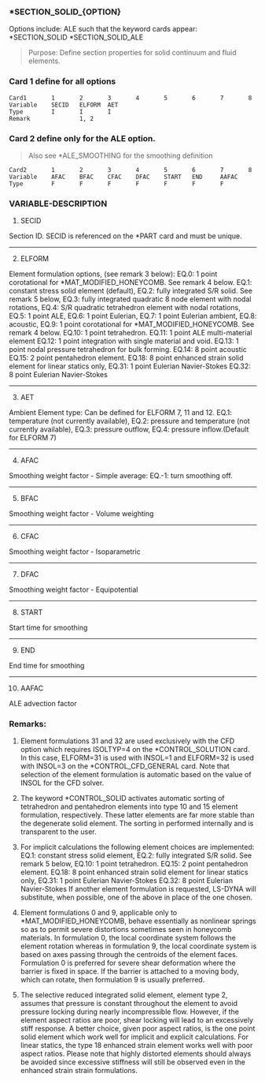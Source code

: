 ### *SECTION_SOLID_{OPTION}

Options include:
	<BLANK>
	ALE
such that the keyword cards appear:
	*SECTION_SOLID
	*SECTION_SOLID_ALE

> Purpose: Define section properties for solid continuum and fluid elements.

### Card 1 define for all options

```card
Card1		1		2		3		4		5		6		7		8
Variable	SECID	ELFORM	AET
Type		I		I		I
Remark				1, 2
```

### Card 2 define only for the ALE option.
> Also see *ALE_SMOOTHING for the smoothing definition

```card
Card2		1		2		3		4		5		6		7		8
Variable 	AFAC	BFAC 	CFAC 	DFAC 	START 	END 	AAFAC
Type 		F		F		F		F		F		F		F
```

### VARIABLE-DESCRIPTION

1. SECID

Section ID. SECID is referenced on the *PART card and must be unique.

---

2. ELFORM

Element formulation options, (see remark 3 below):
	EQ.0: 1 point corotational for *MAT_MODIFIED_HONEYCOMB.
		  See remark 4 below.
	EQ.1: constant stress solid element (default),
	EQ.2: fully integrated S/R solid. See remark 5 below,
	EQ.3: fully integrated quadratic 8 node element with nodal rotations,
	EQ.4: S/R quadratic tetrahedron element with nodal rotations,
	EQ.5: 1 point ALE,
	EQ.6: 1 point Eulerian,
	EQ.7: 1 point Eulerian ambient,
	EQ.8: acoustic,
	EQ.9: 1 point corotational for *MAT_MODIFIED_HONEYCOMB.
	 See remark 4 below.
	EQ.10: 1 point tetrahedron.
	EQ.11: 1 point ALE multi-material element
	EQ.12: 1 point integration with single material and void.
	EQ.13: 1 point nodal pressure tetrahedron for bulk forming.
	EQ.14: 8 point acoustic
	EQ.15: 2 point pentahedron element.
	EQ.18: 8 point enhanced strain solid element for linear statics only,
	EQ.31: 1 point Eulerian Navier-Stokes
	EQ.32: 8 point Eulerian Navier-Stokes

---
		
3. AET 	

Ambient Element type: Can be defined for ELFORM 7, 11 and 12.
	EQ.1: temperature (not currently available),
	EQ.2: pressure and temperature (not currently available),
	EQ.3: pressure outflow,
	EQ.4: pressure inflow.(Default for ELFORM 7)

---

4. AFAC

Smoothing weight factor - Simple average:
	EQ.-1: turn smoothing off.

---

5. BFAC

Smoothing weight factor - Volume weighting

---

6. CFAC

Smoothing weight factor - Isoparametric

---

7. DFAC

Smoothing weight factor - Equipotential

---

8. START

Start time for smoothing

---

9. END

End time for smoothing

---

10. AAFAC

ALE advection factor

### Remarks:

1. Element formulations 31 and 32 are used exclusively with the CFD option which requires
	ISOLTYP=4 on the *CONTROL_SOLUTION card. In this case, ELFORM=31 is used with
	INSOL=1 and ELFORM=32 is used with INSOL=3 on the *CONTROL_CFD_GENERAL
	card. Note that selection of the element formulation is automatic based on the value of INSOL
	for the CFD solver.
	
2. The keyword *CONTROL_SOLID activates automatic sorting of tetrahedron and pentahedron
	elements into type 10 and 15 element formulation, respectively. These latter elements are far
	more stable than the degenerate solid element. The sorting in performed internally and is
	transparent to the user.
	
3. For implicit calculations the following element choices are implemented:
		EQ.1: constant stress solid element,
		EQ.2: fully integrated S/R solid. See remark 5 below,
		EQ.10: 1 point tetrahedron.
		EQ.15: 2 point pentahedron element.
		EQ.18: 8 point enhanced strain solid element for linear statics only,
		EQ.31: 1 point Eulerian Navier-Stokes
		EQ.32: 8 point Eulerian Navier-Stokes
   If another element formulation is requested, LS-DYNA will substitute, when possible, one of
	the above in place of the one chosen.
	
4. Element formulations 0 and 9, applicable only to *MAT_MODIFIED_HONEYCOMB, behave
	essentially as nonlinear springs so as to permit severe distortions sometimes seen in honeycomb
	materials. In formulation 0, the local coordinate system follows the element rotation whereas in
	formulation 9, the local coordinate system is based on axes passing through the centroids of the
	element faces. Formulation 0 is preferred for severe shear deformation where the barrier is
	fixed in space. If the barrier is attached to a moving body, which can rotate, then formulation 9
	is usually preferred.
	
5. The selective reduced integrated solid element, element type 2, assumes that pressure is
	constant throughout the element to avoid pressure locking during nearly incompressible flow.
	However, if the element aspect ratios are poor, shear locking will lead to an excessively stiff
	response. A better choice, given poor aspect ratios, is the one point solid element which work
	well for implicit and explicit calculations. For linear statics, the type 18 enhanced strain element
	works well with poor aspect ratios. Please note that highly distorted elements should always
	be avoided since excessive stiffness will still be observed even in the enhanced strain strain
	formulations.